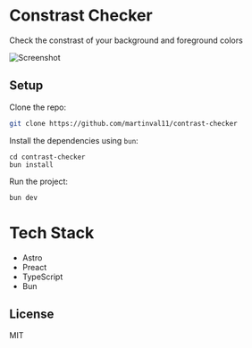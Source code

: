 # Constrast Checker
Check the constrast of your background and foreground colors

![Screenshot](https://github.com/martinval11/contrast-checker/blob/main/screenshot.png?raw=true)

## Setup
Clone the repo:
```sh
git clone https://github.com/martinval11/contrast-checker
```

Install the dependencies using `bun`:
```
cd contrast-checker
bun install
```

Run the project:
```
bun dev
```

# Tech Stack
- Astro
- Preact
- TypeScript
- Bun

## License
MIT
